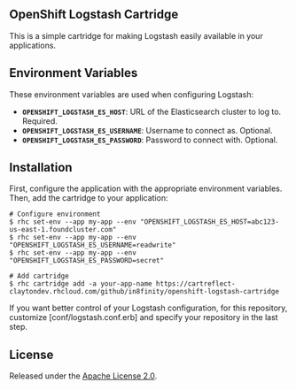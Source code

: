 ## OpenShift Logstash Cartridge

This is a simple cartridge for making Logstash easily available in your applications.


## Environment Variables

These environment variables are used when configuring Logstash:

 * **`OPENSHIFT_LOGSTASH_ES_HOST`**: URL of the Elasticsearch cluster to log to. Required.
 * **`OPENSHIFT_LOGSTASH_ES_USERNAME`**: Username to connect as. Optional.
 * **`OPENSHIFT_LOGSTASH_ES_PASSWORD`**: Password to connect with. Optional.


## Installation

First, configure the application with the appropriate environment variables. Then, add the cartridge to your application:

    # Configure environment
    $ rhc set-env --app my-app --env "OPENSHIFT_LOGSTASH_ES_HOST=abc123-us-east-1.foundcluster.com"
    $ rhc set-env --app my-app --env "OPENSHIFT_LOGSTASH_ES_USERNAME=readwrite"
    $ rhc set-env --app my-app --env "OPENSHIFT_LOGSTASH_ES_PASSWORD=secret"

    # Add cartridge
    $ rhc cartridge add -a your-app-name https://cartreflect-claytondev.rhcloud.com/github/in8finity/openshift-logstash-cartridge

If you want better control of your Logstash configuration, for this repository, customize [conf/logstash.conf.erb] and specify your repository in the last step.


## License

Released under the [Apache License 2.0](http://www.apache.org/licenses/LICENSE-2.0.html).